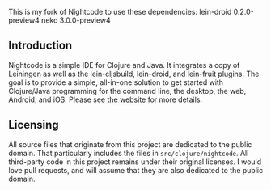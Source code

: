 This is my fork of Nightcode to use these dependencies:
lein-droid 0.2.0-preview4
neko 3.0.0-preview4

## Introduction

Nightcode is a simple IDE for Clojure and Java. It integrates a copy of Leiningen as well as the lein-cljsbuild, lein-droid, and lein-fruit plugins. The goal is to provide a simple, all-in-one solution to get started with Clojure/Java programming for the command line, the desktop, the web, Android, and iOS. Please see [the website](https://nightcode.info) for more details.

## Licensing

All source files that originate from this project are dedicated to the public domain. That particularly includes the files in `src/clojure/nightcode`. All third-party code in this project remains under their original licenses. I would love pull requests, and will assume that they are also dedicated to the public domain.

